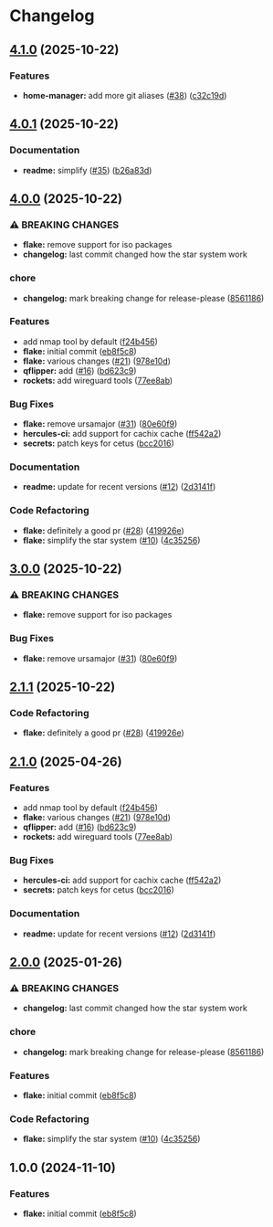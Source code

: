 # Changelog

## [4.1.0](https://github.com/airone01/flake/compare/nixos-config-v4.0.1...nixos-config-v4.1.0) (2025-10-22)


### Features

* **home-manager:** add more git aliases ([#38](https://github.com/airone01/flake/issues/38)) ([c32c19d](https://github.com/airone01/flake/commit/c32c19d7478b905ae7a4ce988a27d900328b7c18))

## [4.0.1](https://github.com/airone01/flake/compare/nixos-config-v4.0.0...nixos-config-v4.0.1) (2025-10-22)


### Documentation

* **readme:** simplify ([#35](https://github.com/airone01/flake/issues/35)) ([b26a83d](https://github.com/airone01/flake/commit/b26a83d19087ddfd0a78eb3ad14a9aece638c0d8))

## [4.0.0](https://github.com/airone01/flake/compare/nixos-config-v3.0.0...nixos-config-v4.0.0) (2025-10-22)


### ⚠ BREAKING CHANGES

* **flake:** remove support for iso packages
* **changelog:** last commit changed how the star system work

### chore

* **changelog:** mark breaking change for release-please ([8561186](https://github.com/airone01/flake/commit/8561186bf4df6811d207560e163a90c877a9dc5d))


### Features

* add nmap tool by default ([f24b456](https://github.com/airone01/flake/commit/f24b456bec93b01cefe44d1031e56d49ffa92279))
* **flake:** initial commit ([eb8f5c8](https://github.com/airone01/flake/commit/eb8f5c8f3234b14882481f1fc147e2f8c64dc79e))
* **flake:** various changes ([#21](https://github.com/airone01/flake/issues/21)) ([978e10d](https://github.com/airone01/flake/commit/978e10d34083ef5f1fdc22266418727ff46174e9))
* **qflipper:** add ([#16](https://github.com/airone01/flake/issues/16)) ([bd623c9](https://github.com/airone01/flake/commit/bd623c9d876ca7c0caf08a6200bb9842fe194106))
* **rockets:** add wireguard tools ([77ee8ab](https://github.com/airone01/flake/commit/77ee8ab73e092fa6b3defea5312943af8e07564e))


### Bug Fixes

* **flake:** remove ursamajor ([#31](https://github.com/airone01/flake/issues/31)) ([80e60f9](https://github.com/airone01/flake/commit/80e60f921dafaff7514c7f1917509f29ec7a849b))
* **hercules-ci:** add support for cachix cache ([ff542a2](https://github.com/airone01/flake/commit/ff542a2e0229d032634470fd3b29c8989a17b73b))
* **secrets:** patch keys for cetus ([bcc2016](https://github.com/airone01/flake/commit/bcc2016b509ceb6b1b12622029d8c44e7cbc5ccf))


### Documentation

* **readme:** update for recent versions ([#12](https://github.com/airone01/flake/issues/12)) ([2d3141f](https://github.com/airone01/flake/commit/2d3141f54b9ec01e4f28082ee440eb62415723de))


### Code Refactoring

* **flake:** definitely a good pr ([#28](https://github.com/airone01/flake/issues/28)) ([419926e](https://github.com/airone01/flake/commit/419926e7708795286665d0f8fb74d77d7168be3f))
* **flake:** simplify the star system ([#10](https://github.com/airone01/flake/issues/10)) ([4c35256](https://github.com/airone01/flake/commit/4c3525670e76bdce43234927aee243ca0d4cf533))

## [3.0.0](https://github.com/airone01/flake/compare/v2.1.1...v3.0.0) (2025-10-22)


### ⚠ BREAKING CHANGES

* **flake:** remove support for iso packages

### Bug Fixes

* **flake:** remove ursamajor ([#31](https://github.com/airone01/flake/issues/31)) ([80e60f9](https://github.com/airone01/flake/commit/80e60f921dafaff7514c7f1917509f29ec7a849b))

## [2.1.1](https://github.com/airone01/flake/compare/v2.1.0...v2.1.1) (2025-10-22)


### Code Refactoring

* **flake:** definitely a good pr ([#28](https://github.com/airone01/flake/issues/28)) ([419926e](https://github.com/airone01/flake/commit/419926e7708795286665d0f8fb74d77d7168be3f))

## [2.1.0](https://github.com/airone01/flake/compare/v2.0.0...v2.1.0) (2025-04-26)


### Features

* add nmap tool by default ([f24b456](https://github.com/airone01/flake/commit/f24b456bec93b01cefe44d1031e56d49ffa92279))
* **flake:** various changes ([#21](https://github.com/airone01/flake/issues/21)) ([978e10d](https://github.com/airone01/flake/commit/978e10d34083ef5f1fdc22266418727ff46174e9))
* **qflipper:** add ([#16](https://github.com/airone01/flake/issues/16)) ([bd623c9](https://github.com/airone01/flake/commit/bd623c9d876ca7c0caf08a6200bb9842fe194106))
* **rockets:** add wireguard tools ([77ee8ab](https://github.com/airone01/flake/commit/77ee8ab73e092fa6b3defea5312943af8e07564e))


### Bug Fixes

* **hercules-ci:** add support for cachix cache ([ff542a2](https://github.com/airone01/flake/commit/ff542a2e0229d032634470fd3b29c8989a17b73b))
* **secrets:** patch keys for cetus ([bcc2016](https://github.com/airone01/flake/commit/bcc2016b509ceb6b1b12622029d8c44e7cbc5ccf))


### Documentation

* **readme:** update for recent versions ([#12](https://github.com/airone01/flake/issues/12)) ([2d3141f](https://github.com/airone01/flake/commit/2d3141f54b9ec01e4f28082ee440eb62415723de))

## [2.0.0](https://github.com/airone01/flake/compare/v1.0.0...v2.0.0) (2025-01-26)


### ⚠ BREAKING CHANGES

* **changelog:** last commit changed how the star system work

### chore

* **changelog:** mark breaking change for release-please ([8561186](https://github.com/airone01/flake/commit/8561186bf4df6811d207560e163a90c877a9dc5d))


### Features

* **flake:** initial commit ([eb8f5c8](https://github.com/airone01/flake/commit/eb8f5c8f3234b14882481f1fc147e2f8c64dc79e))


### Code Refactoring

* **flake:** simplify the star system ([#10](https://github.com/airone01/flake/issues/10)) ([4c35256](https://github.com/airone01/flake/commit/4c3525670e76bdce43234927aee243ca0d4cf533))

## 1.0.0 (2024-11-10)


### Features

* **flake:** initial commit ([eb8f5c8](https://github.com/airone01/flake/commit/eb8f5c8f3234b14882481f1fc147e2f8c64dc79e))
